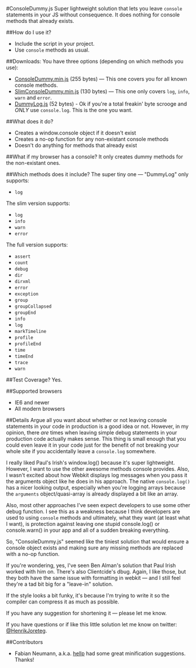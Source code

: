 #ConsoleDummy.js
Super lightweight solution that lets you leave `console` statements in your JS without consequence. It does nothing for console methods that already exists.

##How do I use it?
- Include the script in your project. 
- Use `console` methods as usual.

##Downloads:
You have three options (depending on which methods you use):

- [ConsoleDummy.min.js](https://github.com/andyet/ConsoleDummy.js/raw/master/ConsoleDummy.min.js) (255 bytes) — This one covers you for all known console methods.
- [SlimConsoleDummy.min.js](https://github.com/andyet/ConsoleDummy.js/raw/master/SlimConsoleDummy.min.js) (130 bytes) — This one only covers `log`, `info`, `warn` and `error`.
- [DummyLog.js](https://github.com/andyet/ConsoleDummy.js/raw/master/DummyLog.js) (52 bytes) - Ok if you're a total freakin' byte scrooge and *ONLY* use `console.log`. This is the one you want.

##What does it do?
- Creates a window.console object if it doesn't exist
- Creates a no-op function for any non-existant console methods
- Doesn't do anything for methods that already exist

##What if my browser has a console?
It only creates dummy methods for the non-existant ones.

##Which methods does it include?
The super tiny one — "DummyLog" only supports:
- `log`

The slim version supports: 

- `log`
- `info`
- `warn`
- `error`

The full version supports:

- `assert`
- `count`
- `debug`
- `dir`
- `dirxml`
- `error`
- `exception`
- `group`
- `groupCollapsed`
- `groupEnd`
- `info`
- `log`
- `markTimeline`
- `profile`
- `profileEnd`
- `time`
- `timeEnd`
- `trace`
- `warn`

##Test Coverage?
Yes.

##Supported browsers
- IE6 and newer
- All modern browsers

##Details
Argue all you want about whether or not leaving console statements in your code in production is a good idea or not. However, in my opinion, there *are* times when leaving simple debug statements in your production code actually makes sense. This thing is small enough that you could even leave it in your code just for the benefit of not breaking your whole site if you accidentally leave a `console.log` somewhere.

I really liked Paul's Irish's window.log() because it's super lightweight. However, I want to use the other awesome methods console provides. Also, I wasn't excited about how Webkit displays log messages when you pass it the arguments object like he does in his approach. The native `console.log()` has a nicer looking output, especially when you're logging arrays because the `arguments` object/quasi-array is already displayed a bit like an array.

Also, most other approaches I've seen expect developers to use some other debug function. I see this as a weakness because I think developers are used to using `console` methods and ultimately, what they want (at least what I want), is protection against leaving one stupid console.log() or console.warn() in your app and all of a sudden breaking everything.

So, "ConsoleDummy.js" seemed like the tiniest solution that would ensure a console object exists and making sure any missing methods are replaced with a no-op function.

If you're wondering, yes, I've seen Ben Alman's solution that Paul Irish worked with him on. There's also Clientcide's dbug. Again, I like those, but they both have the same issue with formatting in webkit — and I still feel they're a tad bit big for a "leave-in" solution.

If the style looks a bit funky, it's because I'm trying to write it so the compiler can compress it as much as possible.

If you have any suggestion for shortening it — please let me know. 

If you have questions or if like this little solution let me know on twitter: [@HenrikJoreteg](http://twitter.com/HenrikJoreteg).

##Contributors
- Fabian Neumann, a.k.a. [hellp](https://github.com/hellp) had some great minification suggestions. Thanks!
